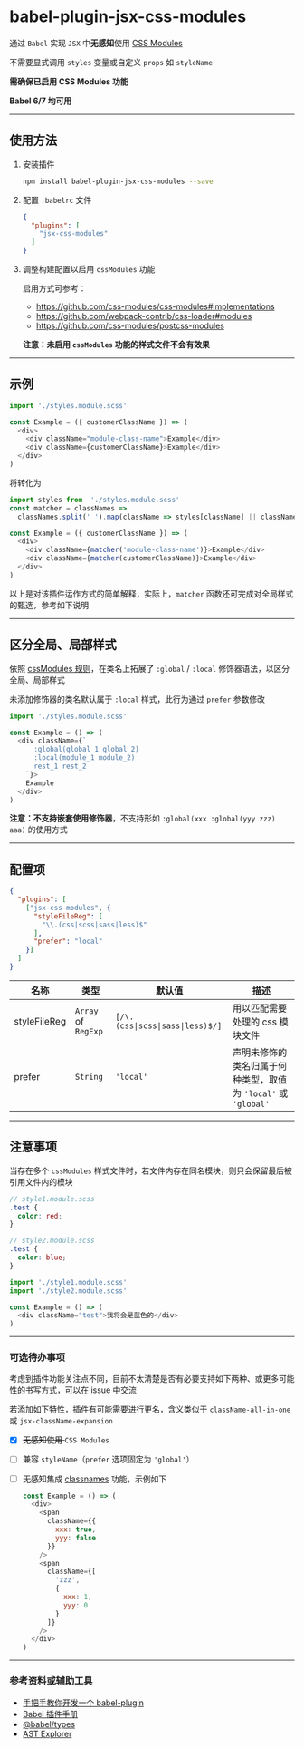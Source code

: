 # babel-plugin-jsx-css-modules

通过 `Babel` 实现 `JSX` 中**无感知**使用 [CSS Modules](https://github.com/css-modules/css-modules)

不需要显式调用 `styles` 变量或自定义 `props` 如 `styleName`

**需确保已启用 CSS Modules 功能**

**Babel 6/7 均可用**

- - -

## 使用方法

1. 安装插件

    ```bash
    npm install babel-plugin-jsx-css-modules --save
    ```

2. 配置 `.babelrc` 文件

    ```json
    {
      "plugins": [
        "jsx-css-modules"
      ]
    }
    ```
3. 调整构建配置以启用 `cssModules` 功能

    启用方式可参考：

    - https://github.com/css-modules/css-modules#implementations    
    - https://github.com/webpack-contrib/css-loader#modules
    - https://github.com/css-modules/postcss-modules

    **注意：未启用 `cssModules` 功能的样式文件不会有效果**

- - -

## 示例

```javascript
import './styles.module.scss'

const Example = ({ customerClassName }) => (
  <div>
    <div className="module-class-name">Example</div>
    <div className={customerClassName}>Example</div>
  </div>
)
```

将转化为

```javascript
import styles from  './styles.module.scss'
const matcher = classNames => 
  classNames.split(' ').map(className => styles[className] || className).join(' ')

const Example = ({ customerClassName }) => (
  <div>
    <div className={matcher('module-class-name')}>Example</div>
    <div className={matcher(customerClassName)}>Example</div>
  </div>
)
```

以上是对该插件运作方式的简单解释，实际上，`matcher` 函数还可完成对全局样式的甄选，参考如下说明

- - -

## 区分全局、局部样式

依照 [cssModules 规则](https://github.com/css-modules/css-modules#exceptions)，在类名上拓展了 `:global` / `:local` 修饰器语法，以区分全局、局部样式

未添加修饰器的类名默认属于 `:local` 样式，此行为通过 `prefer` 参数修改

```javascript
import './styles.module.scss'

const Example = () => (
  <div className={`
      :global(global_1 global_2) 
      :local(module_1 module_2) 
      rest_1 rest_2
    `}>
    Example
  </div>
)
```

**注意：不支持嵌套使用修饰器**，不支持形如 `:global(xxx :global(yyy zzz) aaa)` 的使用方式

- - -

## 配置项

```json
{
  "plugins": [
    ["jsx-css-modules", {
      "styleFileReg": [
        "\\.(css|scss|sass|less)$"
      ],
      "prefer": "local"
    }]
  ]
}
```

| 名称 | 类型 | 默认值 | 描述
| - | - | - | -
| styleFileReg | `Array` of `RegExp` | `[/\.(css\|scss\|sass\|less)$/]` | 用以匹配需要处理的 css 模块文件
| prefer | `String` | `'local'` | 声明未修饰的类名归属于何种类型，取值为 `'local'` 或 `'global'`

- - -

## 注意事项

当存在多个 `cssModules` 样式文件时，若文件内存在同名模块，则只会保留最后被引用文件内的模块

```scss
// style1.module.scss
.test {
  color: red;
}

// style2.module.scss
.test {
  color: blue;
}
```
```javascript
import './style1.module.scss'
import './style2.module.scss'

const Example = () => (
  <div className="test">我将会是蓝色的</div>
)
```

- - -

### 可选待办事项

考虑到插件功能关注点不同，目前不太清楚是否有必要支持如下两种、或更多可能性的书写方式，可以在 issue 中交流

若添加如下特性，插件有可能需要进行更名，含义类似于 `className-all-in-one` 或 `jsx-className-expansion`

- [x] ~~无感知使用 `CSS Modules`~~
- [ ] 兼容 `styleName`（`prefer` 选项固定为 `'global'`）
- [ ] 无感知集成 [classnames](https://github.com/JedWatson/classnames) 功能，示例如下

    ```javascript
    const Example = () => (
      <div>
        <span
          className={{
            xxx: true,
            yyy: false
          }}
        />
        <span
          className={[
            'zzz',
            {
              xxx: 1,
              yyy: 0
            }
          ]}
        />
      </div>
    )
    ```

- - -

### 参考资料或辅助工具

- [手把手教你开发一个 babel-plugin](https://segmentfault.com/a/1190000016459270)
- [Babel 插件手册](https://github.com/jamiebuilds/babel-handbook/blob/master/translations/zh-Hans/plugin-handbook.md)
- [@babel/types](https://babeljs.io/docs/en/babel-types)
- [AST Explorer](https://astexplorer.net/)

